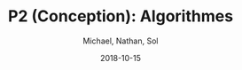 ---
title: "P2 (Conception): Algorithmes"
date: 2018-10-15
author: "Michael, Nathan, Sol"
sidebar: auto
---